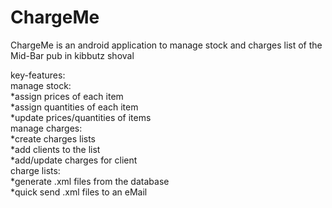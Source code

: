 # ChargeMe
ChargeMe is an android application to manage stock and charges list of the Mid-Bar pub in kibbutz shoval  
  
key-features:  
manage stock:  
  *assign prices of each item  
  *assign quantities of each item  
  *update prices/quantities of items  
manage charges:  
  *create charges lists  
  *add clients to the list  
  *add/update charges for client  
charge lists:  
  *generate .xml files from the database  
  *quick send .xml files to an eMail
